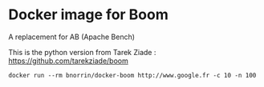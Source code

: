 # Docker image for Boom
A replacement for AB (Apache Bench) 

This is the python version from Tarek Ziade : https://github.com/tarekziade/boom

```
docker run --rm bnorrin/docker-boom http://www.google.fr -c 10 -n 100
```
